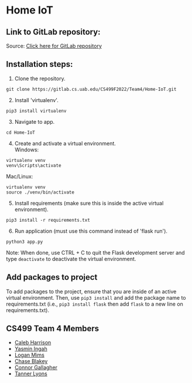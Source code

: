 # Home IoT

## Link to GitLab repository:
Source: [Click here for GitLab repository](https://gitlab.cs.uab.edu/CS499F2022/Team4/Home-IoT)

## Installation steps:
1. Clone the repository.
```
git clone https://gitlab.cs.uab.edu/CS499F2022/Team4/Home-IoT.git
```
2. Install 'virtualenv'.
```
pip3 install virtualenv
```
3. Navigate to app.
```
cd Home-IoT
```
4. Create and activate a virtual environment.  
Windows:
```
virtualenv venv
venv\Scripts\activate
```
Mac/Linux:
```
virtualenv venv
source ./venv/bin/activate
```
5. Install requirements (make sure this is inside the active virtual environment).
```
pip3 install -r requirements.txt
```
6. Run application (must use this command instead of 'flask run').
```
python3 app.py
```

Note: When done, use CTRL + C to quit the Flask development server and type `deactivate` to deactivate the virtual environment.

## Add packages to project
To add packages to the project, ensure that you are inside of an active virtual environment. Then, use `pip3 install` and add the package name to requirements.txt (i.e., `pip3 install flask` then add `flask` to a new line on requirements.txt).

## CS499 Team 4 Members
* [Caleb Harrison](https://gitlab.cs.uab.edu/calebh1)
* [Yasmin Ingah](https://gitlab.cs.uab.edu/yingah)
* [Logan Mims](https://gitlab.cs.uab.edu/lmims52)
* [Chase Blakey](https://gitlab.cs.uab.edu/cblakey1)
* [Connor Gallagher](https://gitlab.cs.uab.edu/connorg)
* [Tanner Lyons]()
